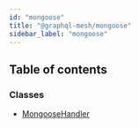 ```yaml
---
id: "mongoose"
title: "@graphql-mesh/mongoose"
sidebar_label: "mongoose"
---
```


## Table of contents

### Classes

- [MongooseHandler](/docs/api/classes/handlers_mongoose_src.MongooseHandler)
